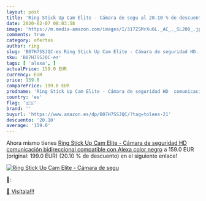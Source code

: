 ```yaml
---
layout: post
title: 'Ring Stick Up Cam Elite - Cámara de segu al 20.10 % de descuento'
date: 2020-02-07 08:03:58
image: 'https://m.media-amazon.com/images/I/317ZSMrXu6L._AC_._SL200_.jpg'
comments: true
category: ofertas
author: ring
slug: 'B07H7SSJQC-es Ring Stick Up Cam Elite - Cámara de seguridad HD...'
sku: 'B07H7SSJQC-es'
tags: [ 'alexa', ]
actualPrice: 159.0 EUR
currency: EUR
price: 159.0
comparePrice: 199.0 EUR
prodname: 'Ring Stick Up Cam Elite - Cámara de seguridad HD  comunicación bidireccional  compatible con Alexa  color negro'
country: 'es'
flag: '🇪🇸'
brand: ''
buyurl: 'https://www.amazon.es/dp/B07H7SSJQC/?tag=tolees-21'
descuento: '20.10'
average: '159.0'
---
```


Ahora mismo tienes [Ring Stick Up Cam Elite - Cámara de seguridad HD  comunicación bidireccional  compatible con Alexa  color negro](https://www.amazon.es/dp/B07H7SSJQC/?tag=tolees-21) a 159.0 EUR (original: 199.0 EUR) (20.10 %  de descuento) en el siguiente enlace!

[![Ring Stick Up Cam Elite - Cámara de segu](https://m.media-amazon.com/images/I/317ZSMrXu6L._AC_._SL200_.jpg)](https://www.amazon.es/dp/B07H7SSJQC/?tag=tolees-21)

🔎:


[🛒 Visítala!!!](https://www.amazon.es/dp/B07H7SSJQC/?tag=tolees-21)
